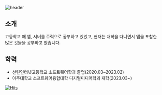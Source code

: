 ![header](https://capsule-render.vercel.app/api?type=waving&color=gradient&height=300&section=header&text=Junsang's%20GitHub&fontSize=60)
  ## 소개
  고등학교 때 앱, 서버를 주력으로 공부하고 있었고, 현재는 대학을 다니면서 앱을 포함한 많은 것들을 공부하고 있습니다.


## 학력
 - 선린인터넷고등학교 소프트웨어학과 졸업(2020.03~2023.02)
 - 아주대학교 소프트웨어융합대학 디지털미디어학과 재학(2023.03~)
<!-- ## What am I learning?
 - Android Studio
 - Architecture(MVVM, MVP)
 - Kotlin
 - java
 - C Language, C++
 - Algorithm
 - MySQL, SQLite
 - JetPack
 - Python
 - Django
 - Html, Css, JavaScript -->


[![Hits](https://hits.seeyoufarm.com/api/count/incr/badge.svg?url=https%3A%2F%2Fgithub.com%2Fsamgashyeong&count_bg=%233780D9&title_bg=%23555555&icon=&icon_color=%23E7E7E7&title=hits&edge_flat=false)](https://hits.seeyoufarm.com)
